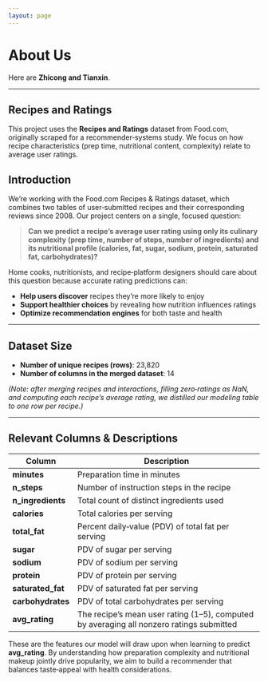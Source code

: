 ```yaml
---
layout: page
---
```


# About Us

Here are **Zhicong and Tianxin**.<br>

---

## Recipes and Ratings

This project uses the **Recipes and Ratings** dataset from Food.com, originally scraped for a recommender‑systems study. We focus on how recipe characteristics (prep time, nutritional content, complexity) relate to average user ratings.

## Introduction
We’re working with the Food.com Recipes & Ratings dataset, which combines two tables of user‑submitted recipes and their corresponding reviews since 2008. Our project centers on a single, focused question:

> **Can we predict a recipe’s average user rating using only its culinary complexity (prep time, number of steps, number of ingredients) and its nutritional profile (calories, fat, sugar, sodium, protein, saturated fat, carbohydrates)?**

Home cooks, nutritionists, and recipe‑platform designers should care about this question because accurate rating predictions can:
- **Help users discover** recipes they’re more likely to enjoy  
- **Support healthier choices** by revealing how nutrition influences ratings  
- **Optimize recommendation engines** for both taste and health  

---

## Dataset Size
- **Number of unique recipes (rows)**: 23,820  
- **Number of columns in the merged dataset**: 14  

*(Note: after merging recipes and interactions, filling zero‑ratings as NaN, and computing each recipe’s average rating, we distilled our modeling table to one row per recipe.)*

---

## Relevant Columns & Descriptions

| Column            | Description                                                                                 |
|-------------------|---------------------------------------------------------------------------------------------|
| **minutes**       | Preparation time in minutes                                                                 |
| **n_steps**       | Number of instruction steps in the recipe                                                  |
| **n_ingredients** | Total count of distinct ingredients used                                                    |
| **calories**      | Total calories per serving                                                                  |
| **total_fat**     | Percent daily‑value (PDV) of total fat per serving                                          |
| **sugar**         | PDV of sugar per serving                                                                    |
| **sodium**        | PDV of sodium per serving                                                                   |
| **protein**       | PDV of protein per serving                                                                   |
| **saturated_fat** | PDV of saturated fat per serving                                                            |
| **carbohydrates** | PDV of total carbohydrates per serving                                                      |
| **avg_rating**    | The recipe’s mean user rating (1–5), computed by averaging all nonzero ratings submitted    |

These are the features our model will draw upon when learning to predict **avg_rating**. By understanding how preparation complexity and nutritional makeup jointly drive popularity, we aim to build a recommender that balances taste‑appeal with health considerations.

